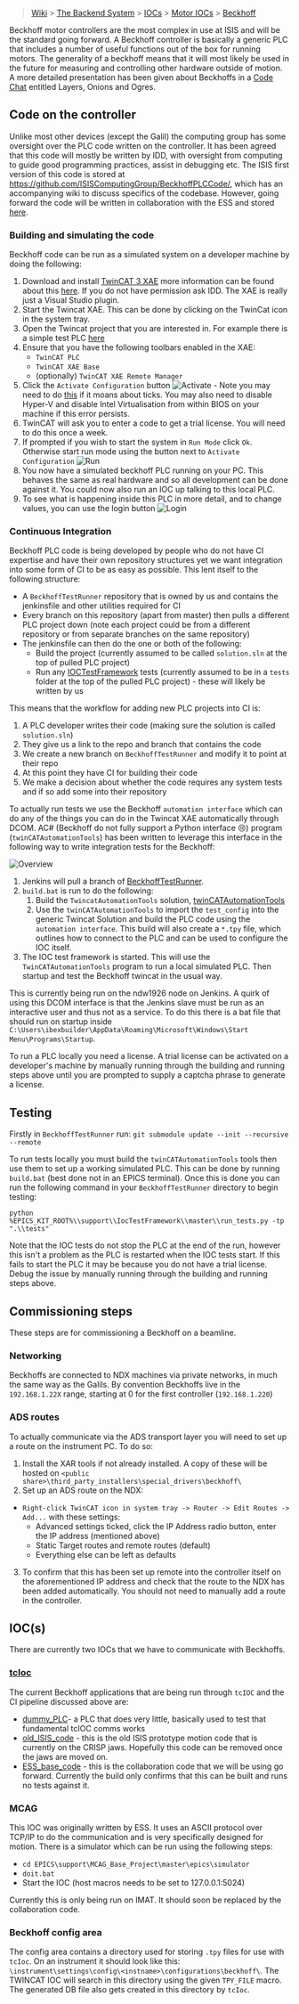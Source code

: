 
> [Wiki](Home) > [The Backend System](The-Backend-System) > [IOCs](IOCs) > [Motor IOCs](Motor-IOCs) > [Beckhoff](Beckhoff)

Beckhoff motor controllers are the most complex in use at ISIS and will be the standard going forward. A Beckhoff controller is basically a generic PLC that includes a number of useful functions out of the box for running motors. The generality of a beckhoff means that it will most likely be used in the future for measuring and controlling other hardware outside of motion. A more detailed presentation has been given about Beckhoffs in a [Code Chat](Code-Chats) entitled Layers, Onions and Ogres.

## Code on the controller
Unlike most other devices (except the Galil) the computing group has some oversight over the PLC code written on the controller. It has been agreed that this code will mostly be written by IDD, with oversight from computing to guide good programming practices, assist in debugging etc. The ISIS first version of this code is stored at https://github.com/ISISComputingGroup/BeckhoffPLCCode/, which has an accompanying wiki to discuss specifics of the codebase. However, going forward the code will be written in collaboration with the ESS and stored [here](https://bitbucket.org/europeanspallationsource/tc_generic_structure/src/master/).

### Building and simulating the code
Beckhoff code can be run as a simulated system on a developer machine by doing the following: 

 1. Download and install [TwinCAT 3 XAE](https://stfc365.sharepoint.com/sites/ISISMechatronics/Shared%20Documents/Forms/AllItems.aspx?viewid=a9a65e76%2D4335%2D479e%2Da1eb%2De12265e5cad6&id=%2Fsites%2FISISMechatronics%2FShared%20Documents%2FTwinCAT%20Development%2FTwinCAT%20Software) more information can be found about this [here](https://infosys.beckhoff.com/english.php?content=../content/1033/tcinfosys3/html/startpage.htm&id=). If you do not have permission ask IDD. The XAE is really just a Visual Studio plugin.
 1. Start the Twincat XAE. This can be done by clicking on the TwinCat icon in the system tray.
 1. Open the Twincat project that you are interested in. For example there is a simple test PLC [here](https://github.com/ISISComputingGroup/BeckhoffPLCCode/tree/master/dummy_PLC)
 1. Ensure that you have the following toolbars enabled in the XAE:
    - `TwinCAT PLC`
    - `TwinCAT XAE Base`
    - (optionally) `TwinCAT XAE Remote Manager`
1. Click the `Activate Configuration` button ![Activate](beckhoff/Activate.PNG) - Note you may need to do [this](https://control.com/forums/threads/twincat-3-error-when-switched-to-run-mode.43467/) if it moans about ticks. You may also need to disable Hyper-V and disable Intel Virtualisation from within BIOS on your machine if this error persists.  
2. TwinCAT will ask you to enter a code to get a trial license. You will need to do this once a week.
3. If prompted if you wish to start the system in `Run Mode` click `Ok`. Otherwise start run mode using the button next to `Activate Configuration` ![Run](beckhoff/Run.PNG)
4. You now have a simulated beckhoff PLC running on your PC. This behaves the same as real hardware and so all development can be done against it. You could now also run an IOC up talking to this local PLC.
5. To see what is happening inside this PLC in more detail, and to change values, you can use the login button ![Login](beckhoff/Login.PNG)

### Continuous Integration

Beckhoff PLC code is being developed by people who do not have CI expertise and have their own repository structures yet we want integration into some form of CI to be as easy as possible. This lent itself to the following structure:
* A `BeckhoffTestRunner` repository that is owned by us and contains the jenkinsfile and other utilities required for CI
* Every branch on this repository (apart from master) then pulls a different PLC project down (note each project could be from a different repository or from separate branches on the same repository)
* The jenkinsfile can then do the one or both of the following:
   * Build the project (currently assumed to be called `solution.sln` at the top of pulled PLC project)
   * Run any [IOCTestFramework](https://github.com/ISISComputingGroup/EPICS-IOC_Test_Framework) tests (currently assumed to be in a `tests` folder at the top of the pulled PLC project) - these will likely be written by us

This means that the workflow for adding new PLC projects into CI is:
1. A PLC developer writes their code (making sure the solution is called `solution.sln`)
2. They give us a link to the repo and branch that contains the code
3. We create a new branch on `BeckhoffTestRunner` and modify it to point at their repo
4. At this point they have CI for building their code
5. We make a decision about whether the code requires any system tests and if so add some into their repository

To actually run tests we use the Beckhoff `automation interface` which can do any of the things you can do in the Twincat XAE automatically through DCOM. AC# (Beckhoff do not fully support a Python interface 😢) program (`twinCATAutomationTools`) has been written to leverage this interface in the following way to write integration tests for the Beckhoff:

![Overview](beckhoff/beckhoff_overview.png)

1. Jenkins will pull a branch of [BeckhoffTestRunner](https://github.com/ISISComputingGroup/BeckhoffTestRunner).
2. `build.bat` is run to do the following:
   1. Build the `TwincatAutomationTools` solution, [twinCATAutomationTools](https://github.com/Simon-Cooper/twinCATAutomationTools)
   1. Use the `twinCATAutomationTools` to import the `test_config` into the generic Twincat Solution and build the PLC code using the `automation interface`. This build will also create a `*.tpy` file, which outlines how to connect to the PLC and can be used to configure the IOC itself.
3. The IOC test framework is started. This will use the `TwinCATAutomationTools` program to run a local simulated PLC. Then startup and test the Beckhoff twincat in the usual way.

This is currently being run on the ndw1926 node on Jenkins. A quirk of using this DCOM interface is that the Jenkins slave must be run as an interactive user and thus not as a service. To do this there is a bat file that should run on startup inside `C:\Users\ibexbuilder\AppData\Roaming\Microsoft\Windows\Start Menu\Programs\Startup`.

To run a PLC locally you need a license. A trial license can be activated on a developer's machine by manually running through the building and running steps above until you are prompted to supply a captcha phrase to generate a license.

## Testing

Firstly in `BeckhoffTestRunner` run: 
`git submodule update --init --recursive --remote`

To run tests locally you must build the `twinCATAutomationTools` tools then use them to set up a working simulated PLC. This can be done by running `build.bat` (best done not in an EPICS terminal). Once this is done you can run the following command in your `BeckhoffTestRunner` directory to begin testing:

```
python %EPICS_KIT_ROOT%\\support\\IocTestFramework\\master\\run_tests.py -tp ".\\tests"
```

Note that the IOC tests do not stop the PLC at the end of the run, however this isn't a problem as the PLC is restarted when the IOC tests start. If this fails to start the PLC it may be because you do not have a trial license. Debug the issue by manually running through the building and running steps above.

## Commissioning steps
These steps are for commissioning a Beckhoff on a beamline. 

### Networking
Beckhoffs are connected to NDX machines via private networks, in much the same way as the Galils. By convention Beckhoffs live in the `192.168.1.22X` range, starting at 0 for the first controller (`192.168.1.220`) 

### ADS routes
To actually communicate via the ADS transport layer you will need to set up a route on the instrument PC. To do so: 
1. Install the XAR tools if not already installed. A copy of these will be hosted on `<public share>\third_party_installers\special_drivers\beckhoff\`
2. Set up an ADS route on the NDX: 
  - `Right-click TwinCAT icon in system tray -> Router -> Edit Routes -> Add...` with these settings:
    - Advanced settings ticked, click the IP Address radio button, enter the IP address (mentioned above) 
    - Static Target routes and remote routes (default) 
    - Everything else can be left as defaults
3. To confirm that this has been set up remote into the controller itself on the aforementioned IP address and check that the route to the NDX has been added automatically. You should not need to manually add a route in the controller. 

## IOC(s)

There are currently two IOCs that we have to communicate with Beckhoffs.

### [tcIoc](tcIOC)

The current Beckhoff applications that are being run through `tcIOC` and the CI pipeline discussed above are:
* [dummy_PLC](https://github.com/ISISComputingGroup/BeckhoffPLCCode/tree/dummy_PLC)- a PLC that does very little, basically used to test that fundamental tcIOC comms works
* [old_ISIS_code](https://github.com/ISISComputingGroup/BeckhoffPLCCode/tree/Ticket5052_refactor_test_runner) - this is the old ISIS prototype motion code that is currently on the CRISP jaws. Hopefully this code can be removed once the jaws are moved on.
* [ESS_base_code](https://bitbucket.org/europeanspallationsource/tc_generic_structure/) - this is the collaboration code that we will be using go forward. Currently the build only confirms that this can be built and runs no tests against it.

### MCAG

This IOC was originally written by ESS. It uses an ASCII protocol over TCP/IP to do the communication and is very specifically designed for motion. There is a simulator which can be run using the following steps:

- `cd EPICS\support\MCAG_Base_Project\master\epics\simulator`
- `doit.bat`
- Start the IOC (host macros needs to be set to 127.0.0.1:5024)

Currently this is only being run on IMAT. It should soon be replaced by the collaboration code.


### Beckhoff config area

The config area contains a directory used for storing `.tpy` files for use with `tcIoc`. On an instrument it should look like this: `\instrument\settings\config\<instname>\configurations\beckhoff\`. The TWINCAT IOC will search in this directory using the given `TPY_FILE` macro. The generated DB file also gets created in this directory by `tcIoc`. 